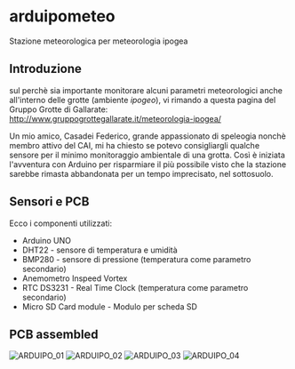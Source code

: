 # arduipometeo
Stazione meteorologica per meteorologia ipogea

## Introduzione
sul perchè sia importante monitorare alcuni parametri meteorologici anche all'interno delle grotte (ambiente _ipogeo_),
vi rimando a questa pagina del Gruppo Grotte di Gallarate: http://www.gruppogrottegallarate.it/meteorologia-ipogea/

Un mio amico, Casadei Federico, grande appassionato di speleogia nonchè membro attivo del CAI, mi ha chiesto se potevo consigliargli qualche sensore per il minimo monitoraggio ambientale di una grotta.
Così è iniziata l'avventura con Arduino per risparmiare il più possibile visto che la stazione sarebbe rimasta abbandonata per un tempo imprecisato, nel sottosuolo.

## Sensori e PCB
Ecco i componenti utilizzati: 
- Arduino UNO
- DHT22 - sensore di temperatura e umidità 
- BMP280 - sensore di pressione (temperatura come parametro secondario)
- Anemometro Inspeed Vortex
- RTC DS3231 - Real Time Clock (temperatura come parametro secondario)
- Micro SD Card module - Modulo per scheda SD
 
## PCB assembled
![ARDUIPO_01](http://www.kwos.it/joomla/images/ARDUIPO_01.JPG)
![ARDUIPO_02](http://www.kwos.it/joomla/images/ARDUIPO_02.JPG)
![ARDUIPO_03](http://www.kwos.it/joomla/images/ARDUIPO_03.JPG)
![ARDUIPO_04](http://www.kwos.it/joomla/images/ARDUIPO_04.JPG)
